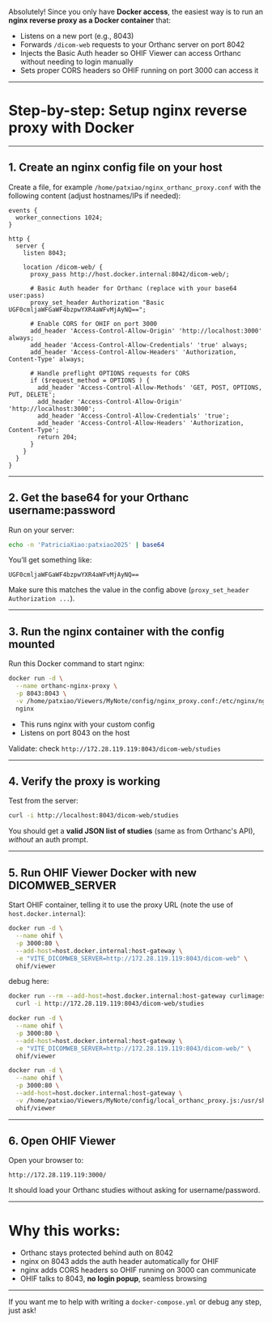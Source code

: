 Absolutely! Since you only have **Docker access**, the easiest way is to run an **nginx reverse proxy as a Docker container** that:

* Listens on a new port (e.g., 8043)
* Forwards `/dicom-web` requests to your Orthanc server on port 8042
* Injects the Basic Auth header so OHIF Viewer can access Orthanc without needing to login manually
* Sets proper CORS headers so OHIF running on port 3000 can access it

---

# Step-by-step: Setup nginx reverse proxy with Docker

---

## 1. Create an nginx config file on your host

Create a file, for example `/home/patxiao/nginx_orthanc_proxy.conf` with the following content (adjust hostnames/IPs if needed):

```nginx
events {
  worker_connections 1024;
}

http {
  server {
    listen 8043;

    location /dicom-web/ {
      proxy_pass http://host.docker.internal:8042/dicom-web/;

      # Basic Auth header for Orthanc (replace with your base64 user:pass)
      proxy_set_header Authorization "Basic UGF0cmljaWFGaWF4bzpwYXR4aWFvMjAyNQ==";

      # Enable CORS for OHIF on port 3000
      add_header 'Access-Control-Allow-Origin' 'http://localhost:3000' always;
      add_header 'Access-Control-Allow-Credentials' 'true' always;
      add_header 'Access-Control-Allow-Headers' 'Authorization, Content-Type' always;

      # Handle preflight OPTIONS requests for CORS
      if ($request_method = OPTIONS ) {
        add_header 'Access-Control-Allow-Methods' 'GET, POST, OPTIONS, PUT, DELETE';
        add_header 'Access-Control-Allow-Origin' 'http://localhost:3000';
        add_header 'Access-Control-Allow-Credentials' 'true';
        add_header 'Access-Control-Allow-Headers' 'Authorization, Content-Type';
        return 204;
      }
    }
  }
}
```

---

## 2. Get the base64 for your Orthanc username\:password

Run on your server:

```bash
echo -n 'PatriciaXiao:patxiao2025' | base64
```

You’ll get something like:

```
UGF0cmljaWFGaWF4bzpwYXR4aWFvMjAyNQ==
```

Make sure this matches the value in the config above (`proxy_set_header Authorization ...`).

---

## 3. Run the nginx container with the config mounted

Run this Docker command to start nginx:

```bash
docker run -d \
  --name orthanc-nginx-proxy \
  -p 8043:8043 \
  -v /home/patxiao/Viewers/MyNote/config/nginx_proxy.conf:/etc/nginx/nginx.conf:ro \
  nginx
```

* This runs nginx with your custom config
* Listens on port 8043 on the host

Validate: check ```http://172.28.119.119:8043/dicom-web/studies```

---

## 4. Verify the proxy is working

Test from the server:

```bash
curl -i http://localhost:8043/dicom-web/studies
```

You should get a **valid JSON list of studies** (same as from Orthanc's API), *without* an auth prompt.

---

## 5. Run OHIF Viewer Docker with new DICOMWEB\_SERVER

Start OHIF container, telling it to use the proxy URL (note the use of `host.docker.internal`):

```bash
docker run -d \
  --name ohif \
  -p 3000:80 \
  --add-host=host.docker.internal:host-gateway \
  -e "VITE_DICOMWEB_SERVER=http://172.28.119.119:8043/dicom-web" \
  ohif/viewer
```

debug here:

```bash
docker run --rm --add-host=host.docker.internal:host-gateway curlimages/curl \
  curl -i http://172.28.119.119:8043/dicom-web/studies
```

```bash
docker run -d \
  --name ohif \
  -p 3000:80 \
  --add-host=host.docker.internal:host-gateway \
  -e "VITE_DICOMWEB_SERVER=http://172.28.119.119:8043/dicom-web/" \
  ohif/viewer
```

```bash
docker run -d \
  --name ohif \
  -p 3000:80 \
  --add-host=host.docker.internal:host-gateway \
  -v /home/patxiao/Viewers/MyNote/config/local_orthanc_proxy.js:/usr/share/nginx/html/config/default.js:ro \
  ohif/viewer
```

---

## 6. Open OHIF Viewer

Open your browser to:

```
http://172.28.119.119:3000/
```

It should load your Orthanc studies without asking for username/password.

---

# Why this works:

* Orthanc stays protected behind auth on 8042
* nginx on 8043 adds the auth header automatically for OHIF
* nginx adds CORS headers so OHIF running on 3000 can communicate
* OHIF talks to 8043, **no login popup**, seamless browsing

---

If you want me to help with writing a `docker-compose.yml` or debug any step, just ask!
